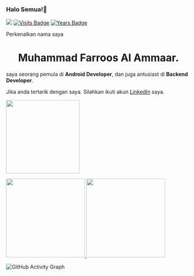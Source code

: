 ### Halo Semua!👋
![](https://komarev.com/ghpvc/?username=muhammadfarros1&color=brightgreen)
[![Visits Badge](https://badges.pufler.dev/visits/muhammadfarros12/muhammadfarros12)](https://github.com/muhammadfarros12)
[![Years Badge](https://badges.pufler.dev/years/muhammadfarros12)](https://badges.pufler.dev)

<!--
**muhammadfarros12/muhammadfarros12** is a ✨ _special_ ✨ repository because its `README.md` (this file) appears on your GitHub profile.

Here are some ideas to get you started:

- 🔭 I’m currently working on ...
- 🌱 I’m currently learning ...
- 👯 I’m looking to collaborate on ...
- 🤔 I’m looking for help with ...
- 💬 Ask me about ...
- 📫 How to reach me: ...
- 😄 Pronouns: ...
- ⚡ Fun fact: ...
-->

Perkenalkan nama saya 


<h1 align="center">Muhammad Farroos Al Ammaar.</h1>  

saya seorang pemula di **Android Developer**, dan juga antusiast di **Backend Developer**.

Jika anda tertarik dengan saya. Silahkan ikuti akun [LinkedIn](https://www.linkedin.com/in/muhammad-farroos/) saya.

<p align="left">
<a href="https://github.com/muhammadfarros12">
  <img height="200em" src="https://github-readme-streak-stats.herokuapp.com/?user=muhammadfarros12&theme=nord"/>
</a>
</p>

<a href="https://github.com/muhammadfarros12">
  <img height="215em" src="https://github-readme-stats-eight-theta.vercel.app/api?username=muhammadfarros12&show_icons=true&theme=nord&include_all_commits=true&count_private=true"/>
 
  <img height="215em" src="https://github-readme-stats-eight-theta.vercel.app/api/top-langs/?username=muhammadfarros12&layout=compact&langs_count=8&theme=nord"/>
</a>
</p>

![GitHub Activity Graph](https://activity-graph.herokuapp.com/graph?username=muhammadfarros12&theme=github)
 

